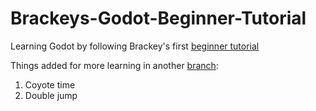 # Brackeys-Godot-Beginner-Tutorial

Learning Godot by following Brackey's first [beginner tutorial](https://youtu.be/LOhfqjmasi0?si=CofKmzINZp6uGNne)

Things added for more learning in another [branch](https://github.com/renzrivero/Brackeys-Godot-Beginner-Tutorial/tree/adding-more-learning):
1. Coyote time
2. Double jump
